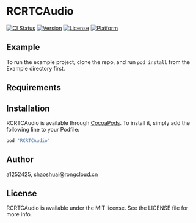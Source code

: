 # RCRTCAudio

[![CI Status](https://img.shields.io/travis/a1252425/RCRTCAudio.svg?style=flat)](https://travis-ci.org/a1252425/RCRTCAudio)
[![Version](https://img.shields.io/cocoapods/v/RCRTCAudio.svg?style=flat)](https://cocoapods.org/pods/RCRTCAudio)
[![License](https://img.shields.io/cocoapods/l/RCRTCAudio.svg?style=flat)](https://cocoapods.org/pods/RCRTCAudio)
[![Platform](https://img.shields.io/cocoapods/p/RCRTCAudio.svg?style=flat)](https://cocoapods.org/pods/RCRTCAudio)

## Example

To run the example project, clone the repo, and run `pod install` from the Example directory first.

## Requirements

## Installation

RCRTCAudio is available through [CocoaPods](https://cocoapods.org). To install
it, simply add the following line to your Podfile:

```ruby
pod 'RCRTCAudio'
```

## Author

a1252425, shaoshuai@rongcloud.cn

## License

RCRTCAudio is available under the MIT license. See the LICENSE file for more info.
